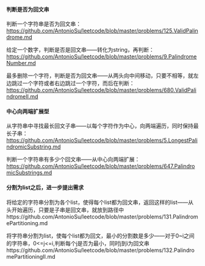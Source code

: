 #### 判断是否为回文串

判断一个字符串是否为回文串：https://github.com/AntonioSu/leetcode/blob/master/problems/125.ValidPalindrome.md   

给定一个数字，判断是否是回文串——转化为string，再判断：https://github.com/AntonioSu/leetcode/blob/master/problems/9.PalindromeNumber.md  

最多删除一个字符，判断是否为回文串——从两头向中间移动，只要不相等，就左边跳过一个字符或者右边跳过一个字符，而后在判断：https://github.com/AntonioSu/leetcode/blob/master/problems/680.ValidPalindromeII.md



#### 中心向两端扩展型

从字符串中寻找最长回文子串——以每个字符作为中心，向两端遍历，同时保持最长子串：https://github.com/AntonioSu/leetcode/blob/master/problems/5.LongestPalindromicSubstring.md

判断一个字符串有多少个回文串——从中心向两端扩展：https://github.com/AntonioSu/leetcode/blob/master/problems/647.PalindromicSubstrings.md



#### 分割为list之后，进一步提出需求

将给定的字符串分割为各个list，使得每个list都为回文串，返回这样的list——从头开始遍历，只要是子串是回文串，就放到路径中https://github.com/AntonioSu/leetcode/blob/master/problems/131.PalindromePartitioning.md  

将字符串分割为list，使每个list都为回文，最小的分割数是多少——对于0~i之间的字符串，0<=j<=i,判断每个j是否为最小，同时j到i为回文串https://github.com/AntonioSu/leetcode/blob/master/problems/132.PalindromePartitioningII.md